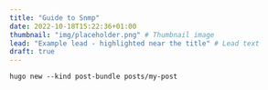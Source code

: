 ```yaml
---
title: "Guide to Snmp"
date: 2022-10-18T15:22:36+01:00
thumbnail: "img/placeholder.png" # Thumbnail image
lead: "Example lead - highlighted near the title" # Lead text
draft: true
---
```


```hugo new --kind post-bundle posts/my-post```

<!--more-->
